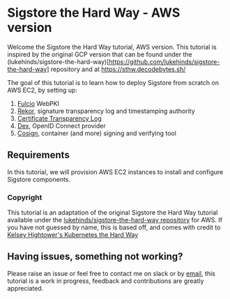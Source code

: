 # Sigstore the Hard Way - AWS version

Welcome the Sigstore the Hard Way tutorial, AWS version.
This tutorial is inspired by the original GCP version that can be found under the (lukehinds/sigstore-the-hard-way)[https://github.com/lukehinds/sigstore-the-hard-way] repository and at https://sthw.decodebytes.sh/

The goal of this tutorial is to learn how to deploy Sigstore from scratch on AWS EC2, by setting up:

1. [Fulcio](https://github.com/sigstore/fulcio) WebPKI
2. [Rekor](https://github.com/sigstore/rekor), signature transparency log and timestamping authority
3. [Certificate Transparency Log](https://github.com/google/certificate-transparency-go/tree/master/trillian)
4. [Dex](https://github.com/dexidp/dex), OpenID Connect provider
5. [Cosign](https://github.com/sigstore/cosign), container (and more) signing and verifying tool

## Requirements

In this tutorial, we will provision AWS EC2 instances to install and configure Sigstore components.

### Copyright

This tutorial is an adaptation of the original Sigstore the Hard Way tutorial available under the [lukehinds/sigstore-the-hard-way repository](https://github.com/lukehinds/sigstore-the-hard-way) for AWS.
If you have not guessed by name, this is based off, and comes with credit to [Kelsey Hightower's Kubernetes the Hard Way](https://github.com/kelseyhightower/kubernetes-the-hard-way)

## Having issues, something not working?

Please raise an issue or feel free to contact me on slack or by [email](mcostant@redhat.com), this tutorial is a work in progress, feedback and contributions are greatly appreciated.